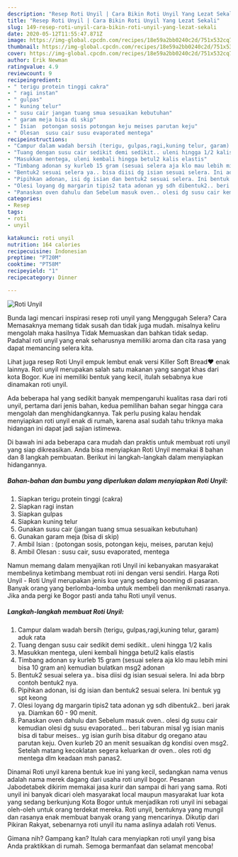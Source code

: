 ```yaml
---
description: "Resep Roti Unyil | Cara Bikin Roti Unyil Yang Lezat Sekali"
title: "Resep Roti Unyil | Cara Bikin Roti Unyil Yang Lezat Sekali"
slug: 149-resep-roti-unyil-cara-bikin-roti-unyil-yang-lezat-sekali
date: 2020-05-12T11:55:47.871Z
image: https://img-global.cpcdn.com/recipes/18e59a2bb0240c2d/751x532cq70/roti-unyil-foto-resep-utama.jpg
thumbnail: https://img-global.cpcdn.com/recipes/18e59a2bb0240c2d/751x532cq70/roti-unyil-foto-resep-utama.jpg
cover: https://img-global.cpcdn.com/recipes/18e59a2bb0240c2d/751x532cq70/roti-unyil-foto-resep-utama.jpg
author: Erik Newman
ratingvalue: 4.9
reviewcount: 9
recipeingredient:
- " terigu protein tinggi cakra"
- " ragi instan"
- " gulpas"
- " kuning telur"
- " susu cair jangan tuang smua sesuaikan kebutuhan"
- " garam meja bisa di skip"
- " Isian  potongan sosis potongan keju meises parutan keju"
- " Olesan  susu cair susu evaporated mentega"
recipeinstructions:
- "Campur dalam wadah bersih (terigu, gulpas,ragi,kuning telur, garam) aduk rata"
- "Tuang dengan susu cair sedikit demi sedikit.. uleni hingga 1/2 kalis"
- "Masukkan mentega, uleni kembali hingga betul2 kalis elastis"
- "Timbang adonan sy kurleb 15 gram (sesuai selera aja klo mau lebih mini bisa 10 gram an) kemudian bulatkan msg2 adonan"
- "Bentuk2 sesuai selera ya.. bisa diisi dg isian sesuai selera. Ini ada bbrp contoh bentuk2 nya."
- "Pipihkan adonan, isi dg isian dan bentuk2 sesuai selera. Ini bentuk yg spt keong"
- "Olesi loyang dg margarin tipis2 tata adonan yg sdh dibentuk2.. beri jarak ya. Diamkan 60 - 90 menit."
- "Panaskan oven dahulu dan Sebelum masuk oven.. olesi dg susu cair kemudian olesi dg susu evaporated... beri taburan misal yg isian manis bisa di tabur meises.. yg isian gurih bisa ditabur dg oregano atau parutan keju. Oven kurleb 20 an menit sesuaikan dg kondisi oven msg2. Setelah matang kecoklatan segera keluarkan dr oven.. oles roti dg mentega dlm keadaan msh panas2."
categories:
- Resep
tags:
- roti
- unyil

katakunci: roti unyil 
nutrition: 164 calories
recipecuisine: Indonesian
preptime: "PT20M"
cooktime: "PT58M"
recipeyield: "1"
recipecategory: Dinner

---
```



![Roti Unyil](https://img-global.cpcdn.com/recipes/18e59a2bb0240c2d/751x532cq70/roti-unyil-foto-resep-utama.jpg)

Bunda lagi mencari inspirasi resep roti unyil yang Menggugah Selera? Cara Memasaknya memang tidak susah dan tidak juga mudah. misalnya keliru mengolah maka hasilnya Tidak Memuaskan dan bahkan tidak sedap. Padahal roti unyil yang enak seharusnya memiliki aroma dan cita rasa yang dapat memancing selera kita.

Lihat juga resep Roti Unyil empuk lembut enak versi Killer Soft Bread❤️ enak lainnya. Roti unyil merupakan salah satu makanan yang sangat khas dari kota Bogor. Kue ini memiliki bentuk yang kecil, itulah sebabnya kue dinamakan roti unyil.

Ada beberapa hal yang sedikit banyak mempengaruhi kualitas rasa dari roti unyil, pertama dari jenis bahan, kedua pemilihan bahan segar hingga cara mengolah dan menghidangkannya. Tak perlu pusing kalau hendak menyiapkan roti unyil enak di rumah, karena asal sudah tahu triknya maka hidangan ini dapat jadi sajian istimewa.


Di bawah ini ada beberapa cara mudah dan praktis untuk membuat roti unyil yang siap dikreasikan. Anda bisa menyiapkan Roti Unyil memakai 8 bahan dan 8 langkah pembuatan. Berikut ini langkah-langkah dalam menyiapkan hidangannya.

<!--inarticleads1-->

##### Bahan-bahan dan bumbu yang diperlukan dalam menyiapkan Roti Unyil:

1. Siapkan  terigu protein tinggi (cakra)
1. Siapkan  ragi instan
1. Siapkan  gulpas
1. Siapkan  kuning telur
1. Gunakan  susu cair (jangan tuang smua sesuaikan kebutuhan)
1. Gunakan  garam meja (bisa di skip)
1. Ambil  Isian : (potongan sosis, potongan keju, meises, parutan keju)
1. Ambil  Olesan : susu cair, susu evaporated, mentega


Namun memang dalam menyajikan roti Unyil ini kebanyakan masyarakat membelinya ketimbang membuat roti ini dengan versi sendiri. Harga Roti Unyil - Roti Unyil merupakan jenis kue yang sedang booming di pasaran. Banyak orang yang berlomba-lomba untuk membeli dan menikmati rasanya. Jika anda pergi ke Bogor pasti anda tahu Roti unyil venus. 

<!--inarticleads2-->

##### Langkah-langkah membuat Roti Unyil:

1. Campur dalam wadah bersih (terigu, gulpas,ragi,kuning telur, garam) aduk rata
1. Tuang dengan susu cair sedikit demi sedikit.. uleni hingga 1/2 kalis
1. Masukkan mentega, uleni kembali hingga betul2 kalis elastis
1. Timbang adonan sy kurleb 15 gram (sesuai selera aja klo mau lebih mini bisa 10 gram an) kemudian bulatkan msg2 adonan
1. Bentuk2 sesuai selera ya.. bisa diisi dg isian sesuai selera. Ini ada bbrp contoh bentuk2 nya.
1. Pipihkan adonan, isi dg isian dan bentuk2 sesuai selera. Ini bentuk yg spt keong
1. Olesi loyang dg margarin tipis2 tata adonan yg sdh dibentuk2.. beri jarak ya. Diamkan 60 - 90 menit.
1. Panaskan oven dahulu dan Sebelum masuk oven.. olesi dg susu cair kemudian olesi dg susu evaporated... beri taburan misal yg isian manis bisa di tabur meises.. yg isian gurih bisa ditabur dg oregano atau parutan keju. Oven kurleb 20 an menit sesuaikan dg kondisi oven msg2. Setelah matang kecoklatan segera keluarkan dr oven.. oles roti dg mentega dlm keadaan msh panas2.


Dinamai Roti unyil karena bentuk kue ini yang kecil, sedangkan nama venus adalah nama merek dagang dari usaha roti unyil bogor. Pesanan Jabodetabek dikirim memakai jasa kurir dan sampai di hari yang sama. Roti unyil ini banyak dicari oleh masyarakat local maupun masyarakat luar kota yang sedang berkunjung Kota Bogor untuk menjadikan roti unyil ini sebagai oleh-oleh untuk orang terdekat mereka. Roti unyil, bentuknya yang mungil dan rasanya enak membuat banyak orang yang mencarinya. Dikutip dari Pikiran Rakyat, sebenarnya roti unyil itu nama aslinya adalah roti Venus. 

Gimana nih? Gampang kan? Itulah cara menyiapkan roti unyil yang bisa Anda praktikkan di rumah. Semoga bermanfaat dan selamat mencoba!

